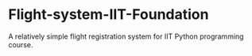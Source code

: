# Flight-system-IIT-Foundation
A relatively simple flight registration system for IIT Python programming course.
